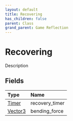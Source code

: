 ```yaml
---
layout: default
title: Recovering
has_children: false
parent: Class
grand_parent: Game Reflection
---
```

# Recovering
Description 

## Fields

| Type | Name |
|:----------|:--------------|
| [Timer](/riftbreaker-wiki/docs/game-reflection/classes/timer/) | recovery_timer |
| [Vector3](/riftbreaker-wiki/docs/game-reflection/classes/vector3/) | bending_force |

